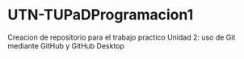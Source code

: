 # UTN-TUPaDProgramacion1
Creacion de repositorio para el trabajo practico Unidad 2: uso de Git mediante GitHub y GitHub Desktop
